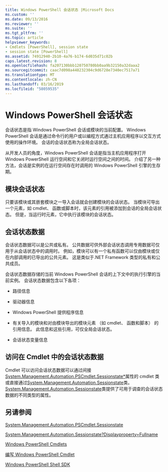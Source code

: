 ```yaml
---
title: Windows PowerShell 会话状态 |Microsoft Docs
ms.custom: ''
ms.date: 09/13/2016
ms.reviewer: ''
ms.suite: ''
ms.tgt_pltfrm: ''
ms.topic: article
helpviewer_keywords:
- Cmdlets [PowerShell], session state
- session state [PowerShell]
ms.assetid: 74912940-2b10-4a76-b174-6d035d71c02b
caps.latest.revision: 8
ms.openlocfilehash: fa207130bbb120750780bb0aa9b32150a32daaa2
ms.sourcegitcommit: caac7d098a448232304c9d6728e7340ec7517a71
ms.translationtype: MT
ms.contentlocale: zh-CN
ms.lasthandoff: 03/16/2019
ms.locfileid: "58059535"
---
```

# <a name="windows-powershell-session-state"></a>Windows PowerShell 会话状态

会话状态是指 Windows PowerShell 会话或模块的当前配置。 Windows PowerShell 会话是通过命令行的用户或以编程方式通过主机应用程序以交互方式使用的操作环境。 会话的会话状态称为全局会话状态。

从开发人员的角度，Windows PowerShell 会话是指当主机应用程序打开 Windows PowerShell 运行空间和它关闭时运行空间之间的时间。 介绍了另一种方法，会话是实例的在运行空间存在时调用的 Windows PowerShell 引擎的生存期。

## <a name="module-session-state"></a>模块会话状态

只要该模块或其嵌套模块之一导入会话就会创建模块的会话状态。 当模块可导出一个元素，如 cmdlet、 函数或脚本时，该元素的引用被添加到会话的全局会话状态。 但是，当运行时元素，它中执行该模块的会话状态。

## <a name="session-state-data"></a>会话状态数据

会话状态数据可以是公共或私有。 公共数据可供外部会话状态调用专用数据可仅用于从会话状态中的调用时。 例如，模块可以有一个私有函数可以仅由模块或仅在内部调用的已导出的公共元素。 这是类似于.NET Framework 类型的私有和公共成员。

会话状态数据存储的当前 Windows PowerShell 会话的上下文中的执行引擎的当前实例。 会话状态数据包含以下各项：

- 路径信息

- 驱动器信息

- Windows PowerShell 提供程序信息

- 有关导入的模块和对由模块导出的模块元素 （如 cmdlet、 函数和脚本） 的引用信息。 此信息和这些引用，可仅全局会话状态。

- 会话状态变量信息

## <a name="accessing-session-state-data-within-cmdlets"></a>访问在 Cmdlet 中的会话状态数据

Cmdlet 可以访问会话状态数据可以通过间接[System.Management.Automation.PSCmdlet.Sessionstate*](/dotnet/api/System.Management.Automation.PSCmdlet.SessionState)属性的 cmdlet 类或直接通过[System.Management.Automation.Sessionstate](/dotnet/api/System.Management.Automation.SessionState)类。 [System.Management.Automation.Sessionstate](/dotnet/api/System.Management.Automation.SessionState)类提供了可用于调查的会话状态数据的不同类型的属性。

## <a name="see-also"></a>另请参阅

[System.Management.Automation.PSCmdlet.Sessionstate](/dotnet/api/System.Management.Automation.PSCmdlet.SessionState)

[System.Management.Automation.Sessionstate?Displayproperty=Fullname](/dotnet/api/System.Management.Automation.SessionState)

[Windows PowerShell Cmdlets](./cmdlet-overview.md)

[编写 Windows PowerShell Cmdlet](./writing-a-windows-powershell-cmdlet.md)

[Windows PowerShell Shell SDK](../windows-powershell-reference.md)
